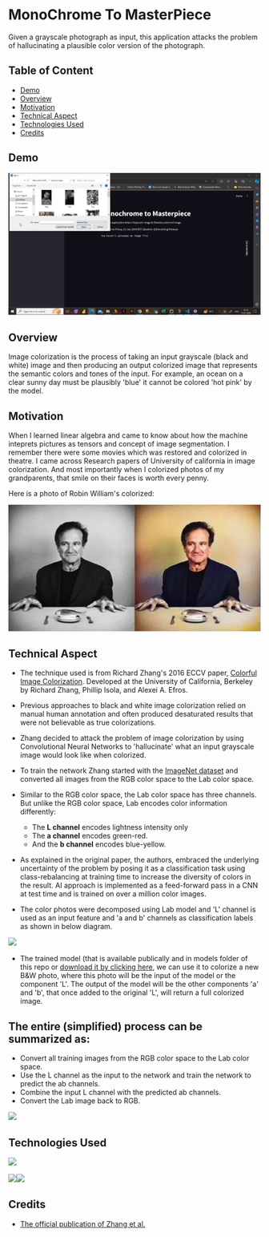 # MonoChrome To MasterPiece
Given a grayscale photograph as input, this application attacks the problem of hallucinating a plausible color version of the photograph.
## Table of Content
  * [Demo](#demo)
  * [Overview](#overview)
  * [Motivation](#motivation)
  * [Technical Aspect](#technical-aspect)
  * [Technologies Used](#technologies-used)
  * [Credits](#credits)
## Demo
![Alt Text](https://github.com/SimratSinghPanesar/MonochromeToMasterpiece/blob/master/Result_images/OutputGif.gif)

## Overview
Image colorization is the process of taking an input grayscale (black and white) image and then producing an output colorized image that represents the semantic colors and tones of the input. For example, an ocean on a clear sunny day must be plausibly 'blue' it cannot be colored 'hot pink' by the model.

## Motivation

When I learned linear algebra and came to know about how the machine inteprets pictures as tensors and concept of image segmentation. I remember there were some movies which was restored and colorized in theatre. I came across Research papers of University of california in image colorization. And most importantly when I colorized photos of my grandparents, that smile on their faces is worth every penny.

Here is a photo of Robin William's colorized:

<img target="_blank" src="https://github.com/SimratSinghPanesar/MonochromeToMasterpiece/blob/master/Result_images/RobinWilliams.png" width=600>

## Technical Aspect
- The technique used is from Richard Zhang's 2016 ECCV paper, [Colorful Image Colorization](http://richzhang.github.io/colorization/). Developed at the University of California, Berkeley by Richard Zhang, Phillip Isola, and Alexei A. Efros.

- Previous approaches to black and white image colorization relied on manual human annotation and often produced    desaturated results that were not believable as true colorizations.

- Zhang decided to attack the problem of image colorization by using Convolutional Neural Networks to  'hallucinate' what an input grayscale image would look like when colorized.

- To train the network Zhang started with the [ImageNet dataset](http://image-net.org/) and converted all images from the RGB color space to the Lab color space.

- Similar to the RGB color space, the Lab color space has three channels. But unlike the RGB color space, Lab encodes color information differently:
  - The **L channel** encodes lightness intensity only
  - The **a channel** encodes green-red.
  - And the **b channel** encodes blue-yellow.

- As explained in the original paper, the authors, embraced the underlying uncertainty of the problem by posing it as a classification task using class-rebalancing at training time to increase the diversity of colors in the result. AI approach is implemented as a feed-forward pass in a CNN at test time and is trained on over a million color images.

- The color photos were decomposed using Lab model and 'L' channel is used as an input feature and 'a and b' channels as classification labels as shown in below diagram.

<img target="_blank" src="https://user-images.githubusercontent.com/71431013/99061015-eb844a80-25c6-11eb-8850-bcc9f74d91e6.png" width=500>

- The trained model (that is available publically and in models folder of this repo or [download it by clicking here]( http://eecs.berkeley.edu/~rich.zhang/projects/2016_colorization/files/demo_v2/colorization_release_v2.caffemodel), we can use it to colorize a new B&W photo, where this photo will be the input of the model or the component 'L'. The output of the model will be the other components 'a' and 'b', that once added to the original 'L', will return a full colorized image.

## The entire (simplified) process can be summarized as:
- Convert all training images from the RGB color space to the Lab color space.
- Use the L channel as the input to the network and train the network to predict the ab channels.
- Combine the input L channel with the predicted ab channels.
- Convert the Lab image back to RGB.

<img target="_blank" src="https://user-images.githubusercontent.com/71431013/99061033-f048fe80-25c6-11eb-8bc5-d6312c7021b6.png" width=500>

## Technologies Used
![](https://forthebadge.com/images/badges/made-with-python.svg)

[<img target="_blank" src="https://upload.wikimedia.org/wikipedia/commons/thumb/3/32/OpenCV_Logo_with_text_svg_version.svg/730px-OpenCV_Logo_with_text_svg_version.svg.png" width=200>](https://opencv.org/)[<img target="_blank" src="https://miro.medium.com/max/4000/0*cSCGhssjeajRD3qs.png" width=200>](https://www.streamlit.io/)

## Credits
- [The official publication of Zhang et al.](http://richzhang.github.io/colorization/)
